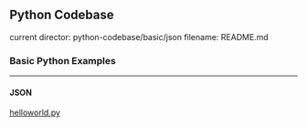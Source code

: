 ## Python Codebase

current director: python-codebase/basic/json
filename: README.md

### Basic Python Examples
----
#### JSON

[helloworld.py](helloworld.py)
